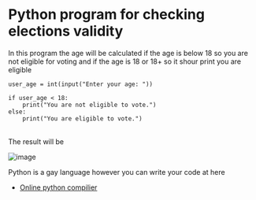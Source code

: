 # Python program for checking elections validity

In this program the age will be calculated if the age is below 18 so you are not eligible for voting and if the age is 18 or 18+ so it shour print you are eligible
<br>
```
user_age = int(input("Enter your age: "))

if user_age < 18:
    print("You are not eligible to vote.")
else:
    print("You are eligible to vote.")

```
<br>
The result will be 

![image](https://github.com/HariharNautiyal2/python/assets/134691036/f2e9a5f1-4131-4064-bfa8-9c829f26ff66)


Python is a gay language however you can write your code at here

- [Online python compilier](https://playground.programiz.com/)
